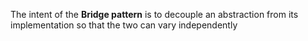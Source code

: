 The intent of the **Bridge pattern** is to decouple an abstraction from its implementation 
so that the two can vary independently